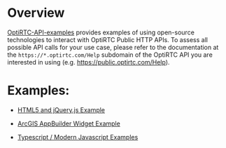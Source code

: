 # Overview

[OptiRTC-API-examples](https://github.com/OptiRTC/OptiRTC-API-examples) provides examples of using open-source technologies to interact with OptiRTC Public HTTP APIs. To assess all possible API calls for your use case, please refer to the documentation at the `https://*.optirtc.com/Help` subdomain of the OptiRTC API you are interested in using (e.g. https://public.optirtc.com/Help).

# Examples:

* [HTML5 and jQuery.js Example](./html5AndJQuery)

* [ArcGIS AppBuilder Widget Example](./ArcGISAppBuilderWidget)

* [Typescript / Modern Javascript Examples](./esNextAndTypescript)
